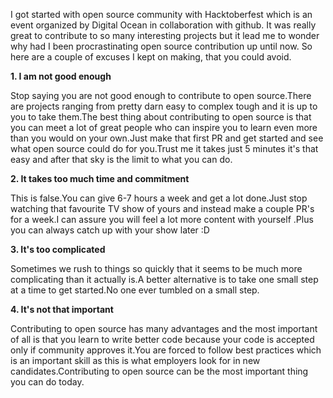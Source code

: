 I got started with open source community with Hacktoberfest which is an event organized by Digital Ocean in collaboration with github.
It was really great to contribute to so many interesting projects but it lead me to wonder why had I been procrastinating open source 
contribution up until now.
So here are a couple of excuses I kept on making, that you could avoid.


__1. I am not good enough__

  Stop saying you are not good enough to contribute to open source.There are projects ranging from pretty darn easy to complex 
  tough and it is up to you to take them.The best thing about contributing to open source is that you can meet a lot of great people
  who can inspire you to learn even more than you would on your own.Just make that first PR and get started and see what open source 
  could do for you.Trust me it takes just 5 minutes it's that easy and after that sky is the limit to what you can do.
  
__2. It takes too much time and commitment__
  
  This is false.You can give 6-7 hours a week and get a lot done.Just stop watching that favourite TV show of yours and instead make
  a couple PR's for a week.I can assure you will feel a lot more content with yourself .Plus you can always catch up with your show later :D

__3. It's too complicated__

  Sometimes we rush to things so quickly that it seems to be much more complicating than it actually is.A better alternative is to 
  take one small step at a time to get started.No one ever tumbled on a small step.
  
__4. It's not that important__

  Contributing to open source has many advantages and the most important of all is that you learn to write better code because your code is accepted only if community approves it.You are forced to follow best practices which is an important skill as this is what employers look for in new candidates.Contributing to open source can be the most important thing you can do today.



